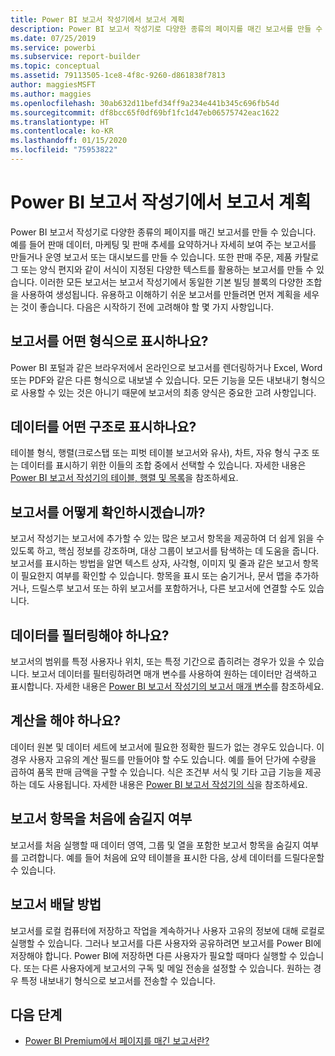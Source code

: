 ```yaml
---
title: Power BI 보고서 작성기에서 보고서 계획
description: Power BI 보고서 작성기로 다양한 종류의 페이지를 매긴 보고서를 만들 수 있습니다. 보고서를 만들기 전에 먼저 계획을 세우면 보다 유용하고 이해하기 쉬운 보고서를 만들 수 있습니다.
ms.date: 07/25/2019
ms.service: powerbi
ms.subservice: report-builder
ms.topic: conceptual
ms.assetid: 79113505-1ce8-4f8c-9260-d861838f7813
author: maggiesMSFT
ms.author: maggies
ms.openlocfilehash: 30ab632d11befd34ff9a234e441b345c696fb54d
ms.sourcegitcommit: df8bcc65f0df69bf1fc1d47eb06575742eac1622
ms.translationtype: HT
ms.contentlocale: ko-KR
ms.lasthandoff: 01/15/2020
ms.locfileid: "75953822"
---
```

# <a name="planning-a-report-in-power-bi-report-builder"></a>Power BI 보고서 작성기에서 보고서 계획

Power BI 보고서 작성기로 다양한 종류의 페이지를 매긴 보고서를 만들 수 있습니다. 예를 들어 판매 데이터, 마케팅 및 판매 추세를 요약하거나 자세히 보여 주는 보고서를 만들거나 운영 보고서 또는 대시보드를 만들 수 있습니다. 또한 판매 주문, 제품 카탈로그 또는 양식 편지와 같이 서식이 지정된 다양한 텍스트를 활용하는 보고서를 만들 수 있습니다. 이러한 모든 보고서는 보고서 작성기에서 동일한 기본 빌딩 블록의 다양한 조합을 사용하여 생성됩니다. 유용하고 이해하기 쉬운 보고서를 만들려면 먼저 계획을 세우는 것이 좋습니다. 다음은 시작하기 전에 고려해야 할 몇 가지 사항입니다.  
  
## <a name="in-what-format-do-you-want-the-report-to-appear"></a>보고서를 어떤 형식으로 표시하나요?
  
Power BI 포털과 같은 브라우저에서 온라인으로 보고서를 렌더링하거나 Excel, Word 또는 PDF와 같은 다른 형식으로 내보낼 수 있습니다. 모든 기능을 모든 내보내기 형식으로 사용할 수 있는 것은 아니기 때문에 보고서의 최종 양식은 중요한 고려 사항입니다. 
  
## <a name="in-what-structure-do-you-want-to-present-the-data"></a>데이터를 어떤 구조로 표시하나요?
  
테이블 형식, 행렬(크로스탭 또는 피벗 테이블 보고서와 유사), 차트, 자유 형식 구조 또는 데이터를 표시하기 위한 이들의 조합 중에서 선택할 수 있습니다. 자세한 내용은 [Power BI 보고서 작성기의 테이블, 행렬 및 목록](report-builder-tables-matrices-lists.md)을 참조하세요.  
  
## <a name="how-do-you-want-your-report-to-look"></a>보고서를 어떻게 확인하시겠습니까?
  
보고서 작성기는 보고서에 추가할 수 있는 많은 보고서 항목을 제공하여 더 쉽게 읽을 수 있도록 하고, 핵심 정보를 강조하며, 대상 그룹이 보고서를 탐색하는 데 도움을 줍니다. 보고서를 표시하는 방법을 알면 텍스트 상자, 사각형, 이미지 및 줄과 같은 보고서 항목이 필요한지 여부를 확인할 수 있습니다. 항목을 표시 또는 숨기거나, 문서 맵을 추가하거나, 드릴스루 보고서 또는 하위 보고서를 포함하거나, 다른 보고서에 연결할 수도 있습니다.   
  
## <a name="should-the-data-be-filtered"></a>데이터를 필터링해야 하나요?
  
보고서의 범위를 특정 사용자나 위치, 또는 특정 기간으로 좁히려는 경우가 있을 수 있습니다. 보고서 데이터를 필터링하려면 매개 변수를 사용하여 원하는 데이터만 검색하고 표시합니다. 자세한 내용은 [Power BI 보고서 작성기의 보고서 매개 변수](paginated-reports-parameters.md)를 참조하세요.  
  
## <a name="do-you-need-to-create-calculations"></a>계산을 해야 하나요? 
  
데이터 원본 및 데이터 세트에 보고서에 필요한 정확한 필드가 없는 경우도 있습니다. 이 경우 사용자 고유의 계산 필드를 만들어야 할 수도 있습니다. 예를 들어 단가에 수량을 곱하여 품목 판매 금액을 구할 수 있습니다. 식은 조건부 서식 및 기타 고급 기능을 제공하는 데도 사용됩니다. 자세한 내용은 [Power BI 보고서 작성기의 식](report-builder-expressions.md)을 참조하세요.  
  
## <a name="do-you-want-to-hide-report-items-initially"></a>보고서 항목을 처음에 숨길지 여부
  
보고서를 처음 실행할 때 데이터 영역, 그룹 및 열을 포함한 보고서 항목을 숨길지 여부를 고려합니다. 예를 들어 처음에 요약 테이블을 표시한 다음, 상세 데이터를 드릴다운할 수 있습니다. 
  
## <a name="how-are-you-going-to-deliver-your-report"></a>보고서 배달 방법  
  
보고서를 로컬 컴퓨터에 저장하고 작업을 계속하거나 사용자 고유의 정보에 대해 로컬로 실행할 수 있습니다. 그러나 보고서를 다른 사용자와 공유하려면 보고서를 Power BI에 저장해야 합니다. Power BI에 저장하면 다른 사용자가 필요할 때마다 실행할 수 있습니다. 또는 다른 사용자에게 보고서의 구독 및 메일 전송을 설정할 수 있습니다. 원하는 경우 특정 내보내기 형식으로 보고서를 전송할 수 있습니다. 
  
## <a name="next-steps"></a>다음 단계

- [Power BI Premium에서 페이지를 매긴 보고서란?](paginated-reports-report-builder-power-bi.md)
